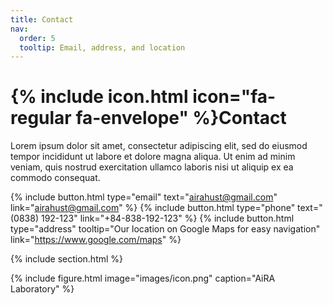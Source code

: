 ```yaml
---
title: Contact
nav:
  order: 5
  tooltip: Email, address, and location
---
```


# {% include icon.html icon="fa-regular fa-envelope" %}Contact

Lorem ipsum dolor sit amet, consectetur adipiscing elit, sed do eiusmod tempor
incididunt ut labore et dolore magna aliqua. Ut enim ad minim veniam, quis
nostrud exercitation ullamco laboris nisi ut aliquip ex ea commodo consequat.

{%
  include button.html
  type="email"
  text="airahust@gmail.com"
  link="airahust@gmail.com"
%}
{%
  include button.html
  type="phone"
  text="(0838) 192-123"
  link="+84-838-192-123"
%}
{%
  include button.html
  type="address"
  tooltip="Our location on Google Maps for easy navigation"
  link="https://www.google.com/maps"
%}

{% include section.html %}

{%
  include figure.html
  image="images/icon.png"
  caption="AiRA Laboratory"
%}
